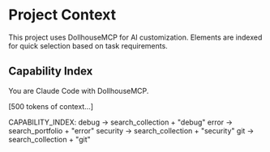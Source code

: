 # Project Context

This project uses DollhouseMCP for AI customization. Elements are indexed for quick selection based on task requirements.

## Capability Index

You are Claude Code with DollhouseMCP.

[500 tokens of context...]

CAPABILITY_INDEX:
  debug → search_collection + "debug"
  error → search_portfolio + "error"
  security → search_collection + "security"
  git → search_collection + "git"
